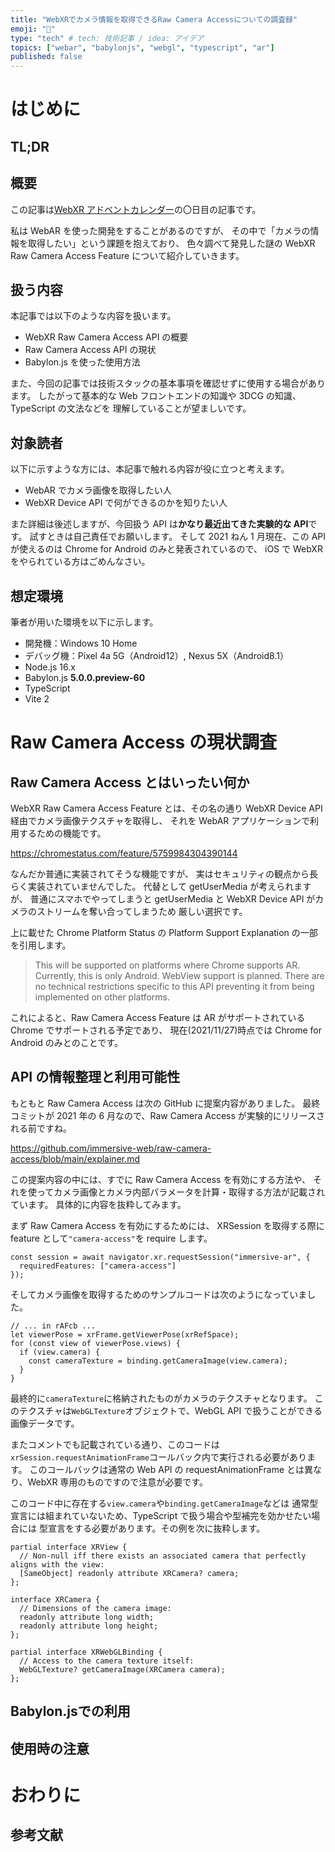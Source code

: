 ```yaml
---
title: "WebXRでカメラ情報を取得できるRaw Camera Accessについての調査録"
emoji: "📸"
type: "tech" # tech: 技術記事 / idea: アイデア
topics: ["webar", "babylonjs", "webgl", "typescript", "ar"]
published: false
---
```


# はじめに

## TL;DR

## 概要

この記事は[WebXR アドベントカレンダー]()の〇日目の記事です。

私は WebAR を使った開発をすることがあるのですが、
その中で「カメラの情報を取得したい」という課題を抱えており、
色々調べて発見した謎の WebXR Raw Camera Access Feature について紹介していきます。

## 扱う内容

本記事では以下のような内容を扱います。

- WebXR Raw Camera Access API の概要
- Raw Camera Access API の現状
- Babylon.js を使った使用方法

また、今回の記事では技術スタックの基本事項を確認せずに使用する場合があります。
したがって基本的な Web フロントエンドの知識や 3DCG の知識、TypeScript の文法などを
理解していることが望ましいです。

## 対象読者

以下に示すような方には、本記事で触れる内容が役に立つと考えます。

- WebAR でカメラ画像を取得したい人
- WebXR Device API で何ができるのかを知りたい人

また詳細は後述しますが、今回扱う API は**かなり最近出てきた実験的な API**です。
試すときは自己責任でお願いします。
そして 2021 ねん 1 月現在、この API が使えるのは Chrome for Android のみと発表されているので、
iOS で WebXR をやられている方はごめんなさい。

## 想定環境

筆者が用いた環境を以下に示します。

- 開発機：Windows 10 Home
- デバッグ機：Pixel 4a 5G（Android12）, Nexus 5X（Android8.1）
- Node.js 16.x
- Babylon.js **5.0.0.preview-60**
- TypeScript
- Vite 2

# Raw Camera Access の現状調査

## Raw Camera Access とはいったい何か

WebXR Raw Camera Access Feature とは、その名の通り
WebXR Device API 経由でカメラ画像テクスチャを取得し、
それを WebAR アプリケーションで利用するための機能です。

https://chromestatus.com/feature/5759984304390144

なんだか普通に実装されてそうな機能ですが、
実はセキュリティの観点から長らく実装されていませんでした。
代替として getUserMedia が考えられますが、
普通にスマホでやってしまうと getUserMedia と WebXR Device API がカメラのストリームを奪い合ってしまうため
厳しい選択です。

上に載せた Chrome Platform Status の Platform Support Explanation の一部を引用します。

> This will be supported on platforms where Chrome supports AR. Currently, this is only Android. WebView support is planned. There are no technical restrictions specific to this API preventing it from being implemented on other platforms.

これによると、Raw Camera Access Feature は
AR がサポートされている Chrome でサポートされる予定であり、
現在(2021/11/27)時点では Chrome for Android のみとのことです。

## API の情報整理と利用可能性

もともと Raw Camera Access は次の GitHub に提案内容がありました。
最終コミットが 2021 年の 6 月なので、Raw Camera Access が実験的にリリースされる前ですね。

https://github.com/immersive-web/raw-camera-access/blob/main/explainer.md

この提案内容の中には、すでに Raw Camera Access を有効にする方法や、
それを使ってカメラ画像とカメラ内部パラメータを計算・取得する方法が記載されています。
具体的に内容を抜粋してみます。

まず Raw Camera Access を有効にするためには、
XRSession を取得する際に feature として`"camera-access"`を require します。

```js:GitHubより抜粋
const session = await navigator.xr.requestSession("immersive-ar", {
  requiredFeatures: ["camera-access"]
});
```

そしてカメラ画像を取得するためのサンプルコードは次のようになっていました。

```js:GitHubより抜粋（ちょっと改変）
// ... in rAFcb ...
let viewerPose = xrFrame.getViewerPose(xrRefSpace);
for (const view of viewerPose.views) {
  if (view.camera) {
    const cameraTexture = binding.getCameraImage(view.camera);
  }
}
```

最終的に`cameraTexture`に格納されたものがカメラのテクスチャとなります。
このテクスチャは`WebGLTexture`オブジェクトで、WebGL API で扱うことができる画像データです。

またコメントでも記載されている通り、このコードは
`xrSession.requestAnimationFrame`コールバック内で実行される必要があります。
このコールバックは通常の Web API の requestAnimationFrame とは異なり、WebXR 専用のものですので注意が必要です。

このコード中に存在する`view.camera`や`binding.getCameraImage`などは
通常型宣言には組まれていないため、TypeScript で扱う場合や型補完を効かせたい場合には
型宣言をする必要があります。その例を次に抜粋します。

```ts:GitHubより抜粋
partial interface XRView {
  // Non-null iff there exists an associated camera that perfectly aligns with the view:
  [SameObject] readonly attribute XRCamera? camera;
};

interface XRCamera {
  // Dimensions of the camera image:
  readonly attribute long width;
  readonly attribute long height;
};

partial interface XRWebGLBinding {
  // Access to the camera texture itself:
  WebGLTexture? getCameraImage(XRCamera camera);
};
```

<!-- intrinsicsのサンプルをこちらに -->

## Babylon.jsでの利用

<!-- サンプルまでは用意できなかったが -->
<!-- Babylon.jsでどんな感じで使えるのかをさらっと書く -->

## 使用時の注意

<!-- WebXR Incubationを有効に仕様ねってこと -->


# おわりに

## 参考文献
